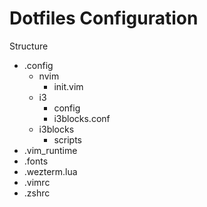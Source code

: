 # Dotfiles Configuration

Structure  
- .config
    - nvim
        - init.vim
    - i3
        - config
        - i3blocks.conf
    - i3blocks
        - scripts
- .vim_runtime
- .fonts
- .wezterm.lua
- .vimrc
- .zshrc
